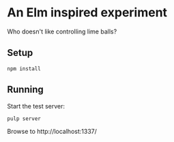 # An Elm inspired experiment

Who doesn't like controlling lime balls?

## Setup

    npm install

## Running

Start the test server:

    pulp server

Browse to http://localhost:1337/
